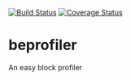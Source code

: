 [![Build Status](https://travis-ci.org/WojciechCendrzak/beprofiler.svg?branch=master)](https://travis-ci.org/WojciechCendrzak/beprofiler)
[![Coverage Status](https://coveralls.io/repos/github/WojciechCendrzak/beprofiler/badge.svg)](https://coveralls.io/github/WojciechCendrzak/beprofiler)

# beprofiler

An easy block profiler
